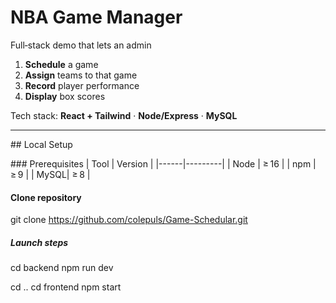 # NBA Game Manager

Full‑stack demo that lets an admin

1. **Schedule** a game  
2. **Assign** teams to that game  
3. **Record** player performance  
4. **Display** box scores  

Tech stack: **React + Tailwind** · **Node/Express** · **MySQL**

---

## Local Setup

### Prerequisites
| Tool | Version |
|------|---------|
| Node | ≥ 16 |
| npm  | ≥ 9  |
| MySQL| ≥ 8  |

#### Clone repository
git clone https://github.com/colepuls/Game-Schedular.git

##### Launch steps
cd backend
npm run dev

cd ..
cd frontend
npm start
